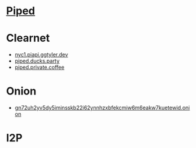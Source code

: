 # [Piped](https://github.com/TeamPiped/Piped#readme)

# Clearnet
- [nyc1.piapi.ggtyler.dev](https://nyc1.piapi.ggtyler.dev)
- [piped.ducks.party](https://piped.ducks.party)
- [piped.private.coffee](https://piped.private.coffee)
# Onion
- [gn72uh2yv5dy5iminsskb22i62ynnhzxbfekcmiw6m6eakw7kuetewid.onion](http://gn72uh2yv5dy5iminsskb22i62ynnhzxbfekcmiw6m6eakw7kuetewid.onion)
# I2P

